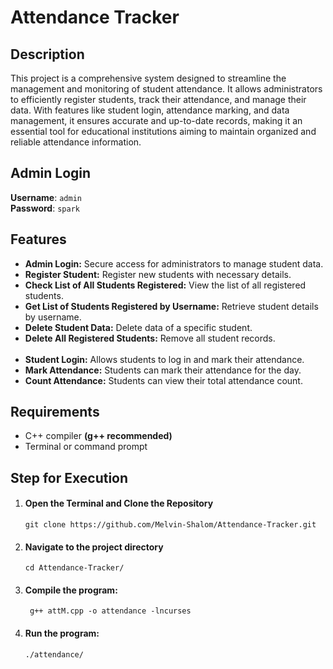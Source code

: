 <h1>Attendance Tracker</h1>

<h2>Description</h2>

<p>This project is a comprehensive system designed to streamline the management and monitoring of student attendance. It allows administrators to efficiently register students, track their attendance, and manage their data. With features like student login, attendance marking, and data management, it ensures accurate and up-to-date records, making it an essential tool for educational institutions aiming to maintain organized and reliable attendance information.</p>

<h2>Admin Login</h2>
<p>
	<strong>Username</strong>: <code>admin</code><br>
	<strong>Password</strong>: <code>spark</code><br>
</p>

<h2>Features</h2>
<ul>
	<li><strong>Admin Login:</strong> Secure access for administrators to manage student data.</li>
  	<li><strong>Register Student:</strong> Register new students with necessary details.</li>
  	<li><strong>Check List of All Students Registered:</strong> View the list of all registered students.</li>
  	<li><strong>Get List of Students Registered by Username:</strong> Retrieve student details by username.</li>
  	<li><strong>Delete Student Data:</strong> Delete data of a specific student.</li>
  	<li><strong>Delete All Registered Students:</strong> Remove all student records.</li><br>
  	<li><strong>Student Login:</strong> Allows students to log in and mark their attendance.</li>
 	<li><strong>Mark Attendance:</strong> Students can mark their attendance for the day.</li>
  	<li><strong>Count Attendance:</strong> Students can view their total attendance count.</li>
</ul>

<h2>Requirements</h2>
<ul>
	<li>C++ compiler <strong>(g++ recommended)</strong></li>
  	<li>Terminal or command prompt</li>
</ul>

<h2>Step for Execution</h2>
<ol>
	<li>
		<h4>Open the Terminal and Clone the Repository</h4>
	   	<code>git clone https://github.com/Melvin-Shalom/Attendance-Tracker.git</code><br>
	</li>
	<li>
		<h4>Navigate to the project directory</h4>
	    	<code>cd Attendance-Tracker/</code>
	</li>
	<li>
    		<h4>Compile the program:</h4>
    		<code> g++ attM.cpp -o attendance -lncurses</code>
	</li>
  	<li>
	    	<h4>Run the program:</h4>
    		<code>./attendance/</code>
  	</li>
</ol>
